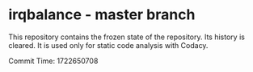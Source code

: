# irqbalance - master branch

This repository contains the frozen state of the repository.
Its history is cleared. It is used only for static code
analysis with Codacy.

Commit Time: 1722650708